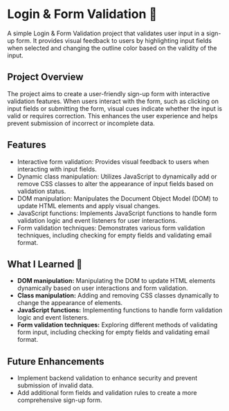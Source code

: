 # Login & Form Validation 📝

A simple Login & Form Validation project that validates user input in a sign-up form. It provides visual feedback to users by highlighting input fields when selected and changing the outline color based on the validity of the input.

## Project Overview

The project aims to create a user-friendly sign-up form with interactive validation features. When users interact with the form, such as clicking on input fields or submitting the form, visual cues indicate whether the input is valid or requires correction. This enhances the user experience and helps prevent submission of incorrect or incomplete data.

## Features

- Interactive form validation: Provides visual feedback to users when interacting with input fields.
- Dynamic class manipulation: Utilizes JavaScript to dynamically add or remove CSS classes to alter the appearance of input fields based on validation status.
- DOM manipulation: Manipulates the Document Object Model (DOM) to update HTML elements and apply visual changes.
- JavaScript functions: Implements JavaScript functions to handle form validation logic and event listeners for user interactions.
- Form validation techniques: Demonstrates various form validation techniques, including checking for empty fields and validating email format.


## What I Learned 🧠

- **DOM manipulation:** Manipulating the DOM to update HTML elements dynamically based on user interactions and form validation.
- **Class manipulation:** Adding and removing CSS classes dynamically to change the appearance of elements.
- **JavaScript functions:** Implementing functions to handle form validation logic and event listeners.
- **Form validation techniques:** Exploring different methods of validating form input, including checking for empty fields and validating email format.

## Future Enhancements

- Implement backend validation to enhance security and prevent submission of invalid data.
- Add additional form fields and validation rules to create a more comprehensive sign-up form.



